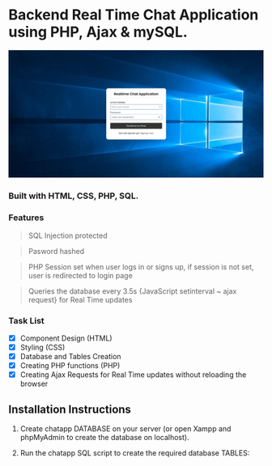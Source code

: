 # Backend Real Time Chat Application using PHP, Ajax & mySQL.

<img src="img/Capture.PNG" width="auto" title="Backend PHP Login & Registration Application"/>

### Built with HTML, CSS, PHP, SQL.

### Features

> SQL Injection protected

> Pasword hashed

> PHP Session set when user logs in or signs up, if session is not set, user is redirected to login page

> Queries the database every 3.5s {JavaScript setinterval ~ ajax request} for Real Time updates

### Task List

- [x] Component Design (HTML)
- [x] Styling (CSS)
- [x] Database and Tables Creation
- [x] Creating PHP functions (PHP)
- [x] Creating Ajax Requests for Real Time updates without reloading the browser

## Installation Instructions

1. Create chatapp DATABASE on your server (or open Xampp and phpMyAdmin to create the database on localhost).

2. Run the chatapp SQL script to create the required database TABLES:
